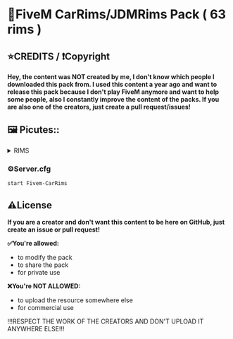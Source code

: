 # 🧰FiveM CarRims/JDMRims Pack ( 63 rims )

## ⭐CREDITS / ❗Copyright
**Hey, the content was NOT created by me, I don't know which people I downloaded this pack from. I used this content a year ago and want to release this pack because I don't play FiveM anymore and want to help some people, also I constantly improve the content of the packs. If you are also one of the creators, just create a pull request/issues!**

## 🖼️ Picutes::
<details>
<summary>RIMS</summary>

![2022-08-28 (1)](https://user-images.githubusercontent.com/60815764/188336386-7a86d7eb-cc9b-438f-b6ca-553b47478346.png)

![2022-08-28 (2)](https://user-images.githubusercontent.com/60815764/188336387-5b3336d3-90bb-44f1-af0d-cc03938d0a81.png)

![2022-08-28 (3)](https://user-images.githubusercontent.com/60815764/188336388-aa8ce366-ba8c-47bb-8cc3-088ecc707fe9.png)

![2022-08-28 (4)](https://user-images.githubusercontent.com/60815764/188336389-6ed6e18a-c320-475c-8984-1c06bfd2e49f.png)

![2022-08-28 (5)](https://user-images.githubusercontent.com/60815764/188336392-01800509-ede9-4a04-b177-bdefc138cc19.png)

![2022-08-28 (6)](https://user-images.githubusercontent.com/60815764/188336393-193e9d84-cda6-4418-a906-ca577fc3e04b.png)

![2022-08-28 (7)](https://user-images.githubusercontent.com/60815764/188336394-c97b62df-e65a-4ba4-897e-38a2e2f6fe92.png)

![2022-08-28 (8)](https://user-images.githubusercontent.com/60815764/188336396-794459ef-ef15-47c6-acd4-8aaaa55bb159.png)

![2022-08-28 (9)](https://user-images.githubusercontent.com/60815764/188336397-06dd3257-dc4d-4dd7-911c-9902b53dc986.png)

![2022-08-28 (10)](https://user-images.githubusercontent.com/60815764/188336399-312a1cbb-0ffd-49c4-a17e-b21e87b1f3ab.png)

![2022-08-28 (11)](https://user-images.githubusercontent.com/60815764/188336400-d833468a-04ce-4470-ae14-f4fbe78e39b4.png)

![2022-08-28 (12)](https://user-images.githubusercontent.com/60815764/188336401-e1791b69-7122-46da-ae45-e4cb53dc246f.png)

![2022-08-28 (13)](https://user-images.githubusercontent.com/60815764/188336402-7e0e2d46-ab9a-42c3-b3fc-bf2262cc523b.png)

![2022-08-28 (14)](https://user-images.githubusercontent.com/60815764/188336403-996b2849-526b-47d0-938d-b816f4126c00.png)

![2022-08-28 (15)](https://user-images.githubusercontent.com/60815764/188336406-24a3bfcc-1b50-47af-b2fa-39b49f1886dd.png)

![2022-08-28 (16)](https://user-images.githubusercontent.com/60815764/188336407-62ae23ed-ad8a-46e6-be0a-4be47dcfd555.png)

![2022-08-28 (17)](https://user-images.githubusercontent.com/60815764/188336408-6649bbf0-7f43-4ffe-9d34-565cec0497b4.png)

![2022-08-28 (18)](https://user-images.githubusercontent.com/60815764/188336409-b44dd01a-7278-4bbb-a097-39fa5db3e142.png)

![2022-08-28 (19)](https://user-images.githubusercontent.com/60815764/188336411-e6d16b11-492d-46a5-85e1-fdbda1541aac.png)

![2022-08-28 (20)](https://user-images.githubusercontent.com/60815764/188336412-1c47a296-f173-4b0a-9b36-19908c3e9fc8.png)

![2022-08-28 (21)](https://user-images.githubusercontent.com/60815764/188336413-f7e79d92-c34a-41ac-bc42-7ce11e8bfeac.png)

![2022-08-28 (22)](https://user-images.githubusercontent.com/60815764/188336414-6e0eb858-db92-4061-9474-a27b7c179d72.png)

![2022-08-28 (23)](https://user-images.githubusercontent.com/60815764/188336415-23dc095c-1e1b-474f-80b6-233b0b2dd718.png)

![2022-08-28 (24)](https://user-images.githubusercontent.com/60815764/188336416-9e4ee483-7c11-436a-bd2d-805c83e60c18.png)

![2022-08-28 (25)](https://user-images.githubusercontent.com/60815764/188336417-97548129-eb3b-48a5-9f0c-a3022cedd08b.png)

![2022-08-28 (26)](https://user-images.githubusercontent.com/60815764/188336419-ad391d41-8409-4bb5-808d-400624495002.png)

![2022-08-28 (27)](https://user-images.githubusercontent.com/60815764/188336420-9f1b3fe2-1378-42a3-a8e4-731ea0c12115.png)

![2022-08-28 (28)](https://user-images.githubusercontent.com/60815764/188336421-e9a97e62-c36d-4810-8ee8-4108cb14e1bb.png)

![2022-08-28 (29)](https://user-images.githubusercontent.com/60815764/188336422-ec4fda4f-04e1-46ff-ac57-5af9c9ea1c81.png)

![2022-08-28 (30)](https://user-images.githubusercontent.com/60815764/188336423-b8ed6241-d125-4371-b13c-ede424b784a8.png)

![2022-08-28 (31)](https://user-images.githubusercontent.com/60815764/188336424-29efc92b-0a2d-4db8-bf55-2d3454d789fd.png)

![2022-08-28 (32)](https://user-images.githubusercontent.com/60815764/188336426-e7da3c85-285c-4c2f-b9b4-e23cd6a006f0.png)

![2022-08-28 (33)](https://user-images.githubusercontent.com/60815764/188336427-551973a9-c89e-4627-9824-a94b6d0f2c6c.png)

![2022-08-28 (34)](https://user-images.githubusercontent.com/60815764/188336429-42c5c7ea-5e38-45cc-aabe-fc89534cddfc.png)

![2022-08-28 (35)](https://user-images.githubusercontent.com/60815764/188336430-b18c4978-68e3-46fd-aeb7-6de3dd5f8ee2.png)

![2022-08-28 (36)](https://user-images.githubusercontent.com/60815764/188336432-818a2eef-65ee-4a8b-a7a5-c3da1126ec64.png)

![2022-08-28 (37)](https://user-images.githubusercontent.com/60815764/188336433-3b3e15cd-fd89-400f-aa72-9ba7f22db2c5.png)

![2022-08-28 (38)](https://user-images.githubusercontent.com/60815764/188336434-8a728b9e-7971-4942-bef3-f2a5721f4954.png)

![2022-08-28 (39)](https://user-images.githubusercontent.com/60815764/188336436-75efb46e-0b1b-4e22-a943-e1f3ad8d9a25.png)

![2022-08-28 (40)](https://user-images.githubusercontent.com/60815764/188336437-4dbb4086-eddf-4868-9a58-688038d0cf6d.png)

![2022-08-28 (41)](https://user-images.githubusercontent.com/60815764/188336438-bc83038f-8576-457c-b1b7-93a726d4fdf0.png)

![2022-08-28 (42)](https://user-images.githubusercontent.com/60815764/188336441-30ef30d5-132a-4287-9e30-5db1fef08852.png)

![2022-08-28 (43)](https://user-images.githubusercontent.com/60815764/188336442-cecb85e7-7c0f-4ed1-afd8-4c295f9f80b5.png)

![2022-08-28 (44)](https://user-images.githubusercontent.com/60815764/188336443-2d88a2a0-c78a-42d7-aaca-a65a4d07d7a4.png)

![2022-08-28 (45)](https://user-images.githubusercontent.com/60815764/188336445-5a16c6ab-de96-43ba-ada3-14b5772d51c2.png)

![2022-08-28 (46)](https://user-images.githubusercontent.com/60815764/188336446-c7e02730-d320-498c-9543-0ddafb078d7e.png)

![2022-08-28 (47)](https://user-images.githubusercontent.com/60815764/188336448-78bb93fe-0043-4a7c-b81d-70519d39ffb3.png)

![2022-08-28 (48)](https://user-images.githubusercontent.com/60815764/188336450-418174f3-af04-4a4a-860d-036ba4461702.png)

![2022-08-28 (49)](https://user-images.githubusercontent.com/60815764/188336451-1686804a-49df-4d1f-bea7-619b996e4578.png)

![2022-08-28 (50)](https://user-images.githubusercontent.com/60815764/188336452-c0da6f40-3f45-4a97-b5b4-4a6c44e7a1fe.png)

![2022-08-28 (51)](https://user-images.githubusercontent.com/60815764/188336453-426eb977-1b39-4462-b2d1-1fd9e35bfc1b.png)

![2022-08-28 (52)](https://user-images.githubusercontent.com/60815764/188336454-8f3be42c-d260-4672-8528-47658a51a6d9.png)

![2022-08-28 (53)](https://user-images.githubusercontent.com/60815764/188336457-5c766ed7-5b4f-4fcc-9df8-bf02eee8203d.png)

![2022-08-28 (54)](https://user-images.githubusercontent.com/60815764/188336458-4dacd676-9a47-4299-afae-45bf3a227251.png)

![2022-08-28 (55)](https://user-images.githubusercontent.com/60815764/188336377-e5eddbd3-e5ed-4d5d-a463-74c1c3332d0d.png)

![2022-08-28 (56)](https://user-images.githubusercontent.com/60815764/188336378-47ce460c-2141-494e-9196-df47d75c6b8a.png)

![2022-08-28 (57)](https://user-images.githubusercontent.com/60815764/188336379-a527b75d-96ee-485c-bbe8-f87294c0ce2a.png)

![2022-08-28 (58)](https://user-images.githubusercontent.com/60815764/188336380-7f2951ea-1a6f-4c8f-a1c6-1e63ecefc993.png)

![2022-08-28 (59)](https://user-images.githubusercontent.com/60815764/188336381-e1eea9bc-a6a1-4fa4-b209-941e8e30c0fb.png)

![2022-08-28 (60)](https://user-images.githubusercontent.com/60815764/188336382-057a00af-33dc-4f5e-b536-def9ae4e7db5.png)

![2022-08-28 (61)](https://user-images.githubusercontent.com/60815764/188336383-03592c95-08a5-479d-b75f-8d6f14d6f004.png)

![2022-08-28 (62)](https://user-images.githubusercontent.com/60815764/188336384-daee6ea5-6b43-40b8-9fae-f42ce19c32af.png)

![2022-08-28 (63)](https://user-images.githubusercontent.com/60815764/188336385-372c5960-f8a7-4b0b-8718-8bc684f30161.png)

</details>

### ⚙️Server.cfg
```
start Fivem-CarRims
```

## ⚠️License
**If you are a creator and don't want this content to be here on GitHub, just create an issue or pull request!**

**✅You're allowed:**
- to modify the pack
- to share the pack
- for private use

**❌You're NOT ALLOWED:**
- to upload the resource somewhere else
- for commercial use

!!!RESPECT THE WORK OF THE CREATORS AND DON'T UPLOAD IT ANYWHERE ELSE!!!
